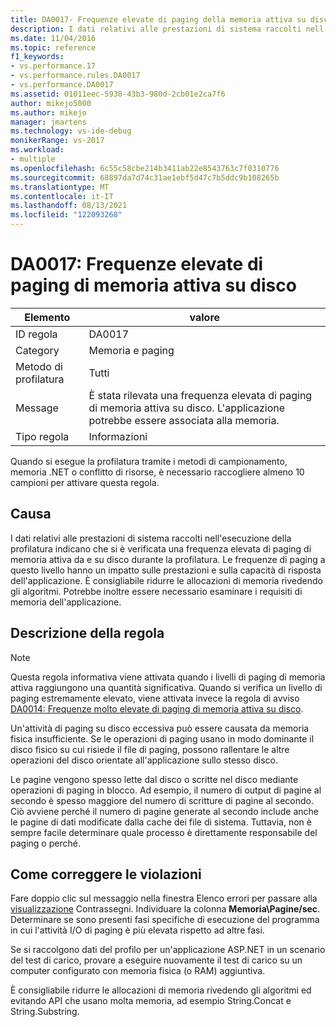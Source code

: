 ```yaml
---
title: DA0017- Frequenze elevate di paging della memoria attiva su disco | Microsoft Docs
description: I dati relativi alle prestazioni di sistema raccolti nell'esecuzione della profilatura indicano che si è verificata una frequenza elevata di paging di memoria attiva da e su disco durante la profilatura.
ms.date: 11/04/2016
ms.topic: reference
f1_keywords:
- vs.performance.17
- vs.performance.rules.DA0017
- vs.performance.DA0017
ms.assetid: 01011eec-5930-43b3-980d-2cb01e2ca7f6
author: mikejo5000
ms.author: mikejo
manager: jmartens
ms.technology: vs-ide-debug
monikerRange: vs-2017
ms.workload:
- multiple
ms.openlocfilehash: 6c55c58cbe214b3411ab22e8543763c7f0310776
ms.sourcegitcommit: 68897da7d74c31ae1ebf5d47c7b5ddc9b108265b
ms.translationtype: MT
ms.contentlocale: it-IT
ms.lasthandoff: 08/13/2021
ms.locfileid: "122093268"
---
```

# <a name="da0017-high-rates-of-paging-active-memory-to-disk"></a>DA0017: Frequenze elevate di paging di memoria attiva su disco

|Elemento|valore|
|-|-|
|ID regola|DA0017|
|Category|Memoria e paging|
|Metodo di profilatura|Tutti|
|Message|È stata rilevata una frequenza elevata di paging di memoria attiva su disco. L'applicazione potrebbe essere associata alla memoria.|
|Tipo regola|Informazioni|

 Quando si esegue la profilatura tramite i metodi di campionamento, memoria .NET o conflitto di risorse, è necessario raccogliere almeno 10 campioni per attivare questa regola.

## <a name="cause"></a>Causa
 I dati relativi alle prestazioni di sistema raccolti nell'esecuzione della profilatura indicano che si è verificata una frequenza elevata di paging di memoria attiva da e su disco durante la profilatura. Le frequenze di paging a questo livello hanno un impatto sulle prestazioni e sulla capacità di risposta dell'applicazione. È consigliabile ridurre le allocazioni di memoria rivedendo gli algoritmi. Potrebbe inoltre essere necessario esaminare i requisiti di memoria dell'applicazione.

## <a name="rule-description"></a>Descrizione della regola

> [!NOTE]
> Questa regola informativa viene attivata quando i livelli di paging di memoria attiva raggiungono una quantità significativa. Quando si verifica un livello di paging estremamente elevato, viene attivata invece la regola di avviso [DA0014: Frequenze molto elevate di paging di memoria attiva su disco](../profiling/da0014-extremely-high-rates-of-paging-active-memory-to-disk.md).

 Un'attività di paging su disco eccessiva può essere causata da memoria fisica insufficiente. Se le operazioni di paging usano in modo dominante il disco fisico su cui risiede il file di paging, possono rallentare le altre operazioni del disco orientate all'applicazione sullo stesso disco.

 Le pagine vengono spesso lette dal disco o scritte nel disco mediante operazioni di paging in blocco. Ad esempio, il numero di output di pagine al secondo è spesso maggiore del numero di scritture di pagine al secondo. Ciò avviene perché il numero di pagine generate al secondo include anche le pagine di dati modificate dalla cache dei file di sistema. Tuttavia, non è sempre facile determinare quale processo è direttamente responsabile del paging o perché.

## <a name="how-to-fix-violations"></a>Come correggere le violazioni
 Fare doppio clic sul messaggio nella finestra Elenco errori per passare alla [visualizzazione](../profiling/marks-view.md) Contrassegni. Individuare la colonna **Memoria\Pagine/sec**. Determinare se sono presenti fasi specifiche di esecuzione del programma in cui l'attività I/O di paging è più elevata rispetto ad altre fasi.

 Se si raccolgono dati del profilo per un'applicazione ASP.NET in un scenario del test di carico, provare a eseguire nuovamente il test di carico su un computer configurato con memoria fisica (o RAM) aggiuntiva.

 È consigliabile ridurre le allocazioni di memoria rivedendo gli algoritmi ed evitando API che usano molta memoria, ad esempio String.Concat e String.Substring.

